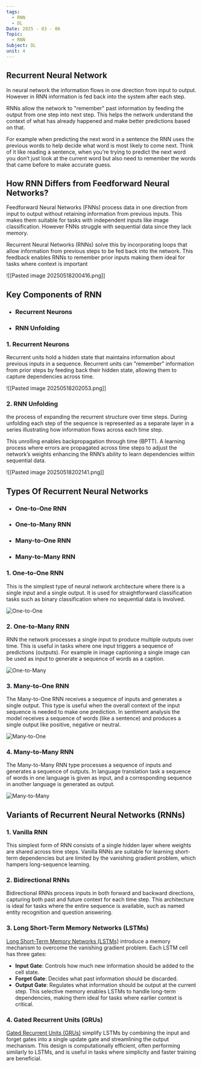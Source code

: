 ```yaml
---
tags:
  - RNN
  - DL
Date: 2025 - 03 - 06
Topic:
  - RNN
Subject: DL
unit: 4
---
```

## Recurrent Neural Network

In neural network the information flows in one direction from input to output. However in RNN information is fed back into the system after each step. 

RNNs allow the network to "remember" past information by feeding the output from one step into next step. This helps the network understand the context of what has already happened and make better predictions based on that. 

For example 
	when predicting the next word in a sentence the RNN uses the previous words to help decide what word is most likely to come next.
	Think of it like reading a sentence, when you're trying to predict the next word you don’t just look at the current word but also need to remember the words that came before to make accurate guess.

## How RNN Differs from Feedforward Neural Networks?

Feedforward Neural Networks (FNNs) 
	process data in one direction from input to output without retaining information from previous inputs. This makes them suitable for tasks with independent inputs like image classification. However FNNs struggle with sequential data since they lack memory.

Recurrent Neural Networks (RNNs) 
	solve this by incorporating loops that allow information from previous steps to be fed back into the network. This feedback enables RNNs to remember prior inputs making them ideal for tasks where context is important

![[Pasted image 20250518200416.png]]

## Key Components of RNN

- ### Recurrent Neurons
- ### RNN Unfolding

### 1. Recurrent Neurons
Recurrent units hold a hidden state that maintains information about previous inputs in a sequence. Recurrent units can "remember" information from prior steps by feeding back their hidden state, allowing them to capture dependencies across time.

![[Pasted image 20250518202053.png]]
### 2. RNN Unfolding

the process of expanding the recurrent structure over time steps. During unfolding each step of the sequence is represented as a separate layer in a series illustrating how information flows across each time step.

This unrolling enables backpropagation through time (BPTT). A learning process where errors are propagated across time steps to adjust the network’s weights enhancing the RNN’s ability to learn dependencies within sequential data.

![[Pasted image 20250518202141.png]]

## Types Of Recurrent Neural Networks

- ### One-to-One RNN
- ### One-to-Many RNN
- ### Many-to-One RNN
- ### Many-to-Many RNN

### 1. One-to-One RNN
This is the simplest type of neural network architecture where there is a single input and a single output. It is used for straightforward classification tasks such as binary classification where no sequential data is involved.

![One-to-One](https://media.geeksforgeeks.org/wp-content/uploads/20231204131135/One-to-One-300.webp)

### 2. One-to-Many RNN
RNN the network processes a single input to produce multiple outputs over time. This is useful in tasks where one input triggers a sequence of predictions (outputs). 
	For example in image captioning a single image can be used as input to generate a sequence of words as a caption.

![One-to-Many](https://media.geeksforgeeks.org/wp-content/uploads/20231204131304/One-to-Many-300.webp)

### 3. Many-to-One RNN
The Many-to-One RNN receives a sequence of inputs and generates a single output. This type is useful when the overall context of the input sequence is needed to make one prediction. In sentiment analysis the model receives a sequence of words (like a sentence) and produces a single output like positive, negative or neutral.

![Many-to-One](https://media.geeksforgeeks.org/wp-content/uploads/20231204131355/Many-to-One-300.webp)

### 4. Many-to-Many RNN
The Many-to-Many RNN type processes a sequence of inputs and generates a sequence of outputs. In language translation task a sequence of words in one language is given as input, and a corresponding sequence in another language is generated as output.

![Many-to-Many](https://media.geeksforgeeks.org/wp-content/uploads/20231204131436/Many-to-Many-300.webp)

## Variants of Recurrent Neural Networks (RNNs)

### 1. Vanilla RNN
This simplest form of RNN consists of a single hidden layer where weights are shared across time steps. Vanilla RNNs are suitable for learning short-term dependencies but are limited by the vanishing gradient problem, which hampers long-sequence learning.

### 2. Bidirectional RNNs
Bidirectional RNNs process inputs in both forward and backward directions, capturing both past and future context for each time step. This architecture is ideal for tasks where the entire sequence is available, such as named entity recognition and question answering.

### 3. Long Short-Term Memory Networks (LSTMs)

[Long Short-Term Memory Networks (LSTMs)](https://www.geeksforgeeks.org/deep-learning-introduction-to-long-short-term-memory/) introduce a memory mechanism to overcome the vanishing gradient problem. Each LSTM cell has three gates:

- ****Input Gate****: Controls how much new information should be added to the cell state.
- ****Forget Gate****: Decides what past information should be discarded.
- ****Output Gate****: Regulates what information should be output at the current step. This selective memory enables LSTMs to handle long-term dependencies, making them ideal for tasks where earlier context is critical.

### ****4. Gated Recurrent Units (GRUs)****

[Gated Recurrent Units (GRUs)](https://www.geeksforgeeks.org/gated-recurrent-unit-networks/) simplify LSTMs by combining the input and forget gates into a single update gate and streamlining the output mechanism. This design is computationally efficient, often performing similarly to LSTMs, and is useful in tasks where simplicity and faster training are beneficial.